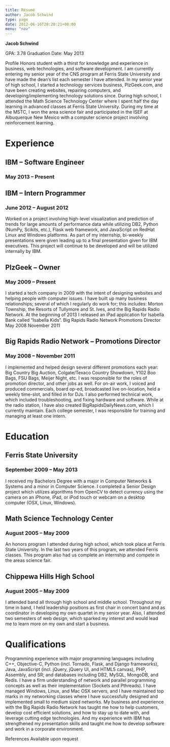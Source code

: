 ```yaml
---
title: Résumé
author: Jacob Schwind
type: page
date: 2012-06-16T20:20:21+00:00
menu: "nav"
---
```

**Jacob Schwind**

GPA: 3.78 Graduation Date: May 2013

Profile Honors student with a thirst for knowledge and experience in business, web technologies, and software development. I am currently entering my senior year of the CNS program at Ferris State University and have made the dean’s list each semester I have attended. In my senior year of high school, I started a technology services business, PlzGeek.com, and have been creating websites, repairing computers, and developing/implementing technology solutions since. During high school, I attended the Math Science Technology Center where I spent half the day learning in advanced classes at Ferris State University. During my time at the MSTC, I won the area science fair and participated in the ISEF at Albuquerque New Mexico with a computer science project involving reinforcement learning.

# Experience

## IBM &#8211; Software Engineer

### May 2013 &#8211; Present

## IBM &#8211; Intern Programmer

### June 2012 &#8211; August 2012

Worked on a project involving high-level visualization and prediction of trends for large amounts of performance data while utilizing DB2, Python (NumPy, Scikits, etc.), Flask web framework, and JavaScript on RedHat Linux and Windows platforms. As part of my internship, bi-weekly presentations were given leading up to a final presentation given for IBM executives. This project will continue to be developed and will be utilized internally by IBM.

## PlzGeek &#8211; Owner

### May 2009 &#8211; Present

I started a tech company in 2009 with the intent of designing websites and helping people with computer issues. I have built up many business relationships; several of which I regularly do work for; this includes: Morton Township, the Resorts of Tullymore and St. Ives, and the Big Rapids Radio Network. At the beginning of 2013 I released an iPad application for Isabella Bank called &#8220;Isabella Kids&#8221;. Big Rapids Radio Network Promotions Director May 2008 November 2011

## Big Rapids Radio Network &#8211; Promotions Director

### May 2008 &#8211; November 2011

I implemented and helped design several different promotions each year: Big Country Big Auction, Colgate/Texaco Country Showdown, Y102 Boo Bags, FSU Bags, Meijer Night, etc. I was responsible for the roles of promotion director, and other jobs as well. For on-air work, I voiced and produced commercials, board op-ed, broadcasted live on-location, held a weekly time-slot, and filled in for DJs. I also performed technical work, which included troubleshooting, and fixing hardware and software. While at the radio station, I have also created BigRapidsDailyNews.com, which I currently maintain. Each college semester, I was responsible for training and managing at least one intern.

# Education

## Ferris State University

### September 2009 &#8211; May 2013

I received my Bachelors Degree with a major in Computer Networks & Systems and a minor in Computer Science. I completed a Senior Design project which utilizes algorithms from OpenCV to detect currency using the camera on an iPhone, iPad, or iPod touch or webcam on a desktop computer (OSX, Linux, Windows).

## Math Science Technology Center

### August 2005 &#8211; May 2009

An honors program I attended during high school, which took place at Ferris State University. In the last two years of this program, we attended Ferris classes. This program also had us complete an internship and compete in the areas science fair.

## Chippewa Hills High School

### August 2005 &#8211; May 2009

I attended band all through high school and middle school. Throughout my time in band, I held leadership positions as first chair in concert band and as coordinator in developing my own quartet in my senior year. Also, I attended two semesters of web design, which sparked my interest and would lead me to learn more on my own and start a business.

# Qualifications

Programming experience with major programming languages including C++, Objective-C, Python (incl. Tornado, Flask, and Django frameworks), Java, JavaScript (incl. jQuery, jQuery UI, and HTML5 canvas), PHP, Assembly, and SR; and databases including DB2, MySQL, MongoDB, and Redis. I have a firm understanding of network and parallel programming concepts as well as their implementation (Sockets and Pthreads). I have managed Windows, Linux, and Mac OSX servers, and I have maintained top marks in my networking classes where I have successfully designed and implemented small to medium sized networks. My business and experience with the Big Rapids Radio Network has taught me how to help customers, develop cost efficient solutions, and how to stay up to date with, and leverage cutting edge technologies. And my experience with IBM has strengthened my presentation skills and taught me how to develop software and work in a corporate environment.

References Available upon request

